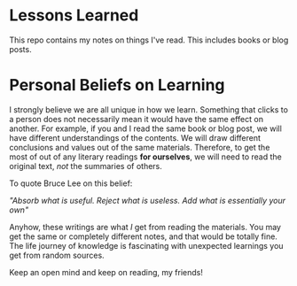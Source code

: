 # Lessons Learned
This repo contains my notes on things I've read. This includes books or blog posts.

# Personal Beliefs on Learning
I strongly believe we are all unique in how we learn. Something that clicks to a
person does not necessarily mean it would have the same effect on another. For
example, if you and I read the same book or blog post, we will have different
understandings of the contents. We will draw different conclusions and values
out of the same materials. Therefore, to get the most of out of any literary
readings __for ourselves__, we will need to read the original text, *not* the
summaries of others.

To quote Bruce Lee on this belief:

*"Absorb what is useful. Reject what is useless. Add what is essentially your
own"*

Anyhow, these writings are what *I* get from reading the materials. You may get
the same or completely different notes, and that would be totally fine. The life
journey of knowledge is fascinating with unexpected learnings you get from
random sources.

Keep an open mind and keep on reading, my friends!

